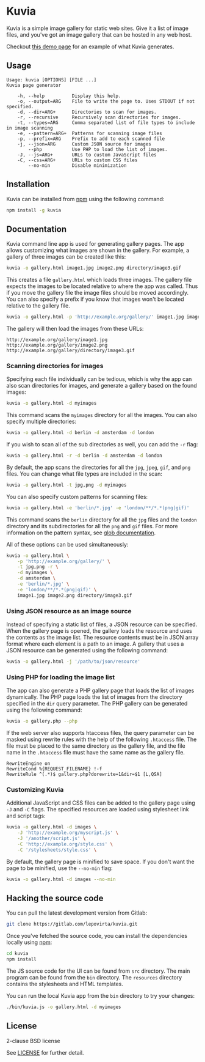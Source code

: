 # Kuvia

Kuvia is a simple image gallery for static web sites.
Give it a list of image files, and you've got an image gallery that can be hosted in any web host.

Checkout [this demo page](https://lepovirta.gitlab.io/kuvia/example/) for an example of what Kuvia generates.

## Usage

```
Usage: kuvia [OPTIONS] [FILE ...]
Kuvia page generator

    -h, --help          Display this help.
    -o, --output=ARG    File to write the page to. Uses STDOUT if not specified.
    -d, --dir=ARG+      Directories to scan for images.
    -r, --recursive     Recursively scan directories for images.
    -t, --types=ARG     Comma separated list of file types to include in image scanning
    -e, --pattern=ARG+  Patterns for scanning image files
    -p, --prefix=ARG    Prefix to add to each scanned file
    -j, --json=ARG      Custom JSON source for images
        --php           Use PHP to load the list of images.
    -J, --js=ARG+       URLs to custom JavaScript files
    -C, --css=ARG+      URLs to custom CSS files
        --no-min        Disable minimization
```

## Installation

Kuvia can be installed from [npm](https://www.npmjs.com/) using the following command:

```bash
npm install -g kuvia
```

## Documentation

Kuvia command line app is used for generating gallery pages.
The app allows customizing what images are shown in the gallery.
For example, a gallery of three images can be created like this:

```bash
kuvia -o gallery.html image1.jpg image2.png directory/image3.gif
```

This creates a file `gallery.html` which loads three images.
The gallery file expects the images to be located relative to where the app was called.
Thus if you move the gallery file the image files should be moved accordingly.
You can also specify a prefix if you know that images won't be located relative to the gallery file.

```bash
kuvia -o gallery.html -p 'http://example.org/gallery/' image1.jpg image2.png directory/image3.gif
```

The gallery will then load the images from these URLs:

```
http://example.org/gallery/image1.jpg
http://example.org/gallery/image2.png
http://example.org/gallery/directory/image3.gif
```

### Scanning directories for images

Specifying each file individually can be tedious, which is why the app can also scan directories for images, and generate a gallery based on the found images:

```bash
kuvia -o gallery.html -d myimages
```

This command scans the `myimages` directory for all the images.
You can also specify multiple directories:

```bash
kuvia -o gallery.html -d berlin -d amsterdam -d london
```

If you wish to scan all of the sub directories as well, you can add the `-r` flag:

```bash
kuvia -o gallery.html -r -d berlin -d amsterdam -d london
```

By default, the app scans the directories for all the `jpg`, `jpeg`, `gif`, and `png` files.
You can change what file types are included in the scan:

```bash
kuvia -o gallery.html -t jpg,png -d myimages
```

You can also specify custom patterns for scanning files:

```bash
kuvia -o gallery.html -e 'berlin/*.jpg' -e 'london/**/*.*(png|gif)'
```

This command scans the `berlin` directory for all the `jpg` files and the `london` directory and its subdirectories for all the `png` and `gif` files.
For more information on the pattern syntax, see [glob documentation](https://github.com/isaacs/node-glob#glob-primer).

All of these options can be used simultaneously:

```bash
kuvia -o gallery.html \
    -p 'http://example.org/gallery/' \
    -t jpg,png -r \
    -d myimages \
    -d amsterdam \
    -e 'berlin/*.jpg' \
    -e 'london/**/*.*(png|gif)' \
    image1.jpg image2.png directory/image3.gif
```

### Using JSON resource as an image source

Instead of specifying a static list of files, a JSON resource can be specified.
When the gallery page is opened, the gallery loads the resource and uses the contents as the image list. 
The resource contents must be in JSON array format where each element is a path to an image.
A gallery that uses a JSON resource can be generated using the following command:

```bash
kuvia -o gallery.html -j '/path/to/json/resource'
```

### Using PHP for loading the image list

The app can also generate a PHP gallery page that loads the list of images dynamically.
The PHP page loads the list of images from the directory specified in the `dir` query parameter.
The PHP gallery can be generated using the following command:

```bash
kuvia -o gallery.php --php
```

If the web server also supports htaccess files, the query parameter can be masked using rewrite rules with the help of the following `.htaccess` file.
The file must be placed to the same directory as the gallery file, and the file name in the `.htaccess` file must have the same name as the gallery file.

```
RewriteEngine on
RewriteCond %{REQUEST_FILENAME} !-f
RewriteRule ^(.*)$ gallery.php?dorewrite=1&dir=$1 [L,QSA]
```

### Customizing Kuvia

Additional JavaScript and CSS files can be added to the gallery page using `-J` and `-C` flags.
The specified resources are loaded using stylesheet link and script tags:

```bash
kuvia -o gallery.html -d images \
    -J 'http://example.org/myscript.js' \
    -J '/another/script.js' \
    -C 'http://example.org/style.css' \
    -C '/stylesheets/style.css' \
```

By default, the gallery page is minified to save space.
If you don't want the page to be minified, use the `--no-min` flag:

```bash
kuvia -o gallery.html -d images --no-min
```

## Hacking the source code

You can pull the latest development version from Gitlab:

```bash
git clone https://gitlab.com/lepovirta/kuvia.git
```

Once you've fetched the source code, you can install the dependencies locally using [npm](https://www.npmjs.com/):

```bash
cd kuvia
npm install
```

The JS source code for the UI can be found from `src` directory.
The main program can be found from the `bin` directory.
The `resources` directory contains the stylesheets and HTML templates.

You can run the local Kuvia app from the `bin` directory to try your changes:

```bash
./bin/kuvia.js -o gallery.html -d myimages
```

## License

2-clause BSD license

See [LICENSE](LICENSE) for further detail.
